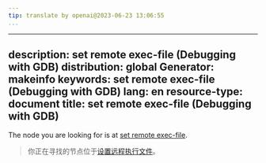 ```yaml
---
tip: translate by openai@2023-06-23 13:06:55
...
```

---
description: set remote exec-file (Debugging with GDB)
distribution: global
Generator: makeinfo
keywords: set remote exec-file (Debugging with GDB)
lang: en
resource-type: document
title: set remote exec-file (Debugging with GDB)
---

The node you are looking for is at [set remote exec-file](Remote-Configuration.html#set-remote-exec_002dfile).

> 你正在寻找的节点位于[设置远程执行文件](Remote-Configuration.html#set-remote-exec_002dfile)。
